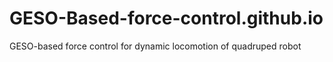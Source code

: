 # GESO-Based-force-control.github.io
GESO-based force control for dynamic locomotion of quadruped robot
